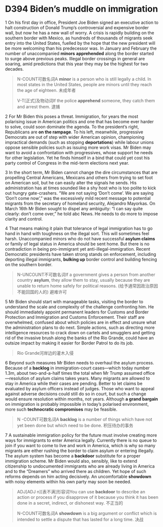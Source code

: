# D394 Biden’s muddle on immigration
1 On his first day in office, President Joe Biden signed an executive action to halt construction of Donald Trump’s controversial and expensive border wall, but now he has a new wall of worry. A crisis is rapidly building on the southern border with Mexico, as hundreds of thousands of migrants seek entry into the United States, fuelled by the hope that the new president will be more welcoming than his predecessor was. In January and February the number of unaccompanied **minors** **apprehended** along the border started to surge above previous peaks. Illegal border crossings in general are soaring, amid predictions that this year they may be the highest for two decades.

> N-COUNT可数名词A **minor** is a person who is still legally a child. In most states in the United States, people are minors until they reach the age of eighteen. 未成年者
>
> V-T[正式]及物动词If the police **apprehend** someone, they catch them and arrest them. 逮捕
>

2 For Mr Biden this poses a threat. Immigration, for years the most polarising issue in American politics and one that has become ever harder to solve, could soon dominate the agenda. To the president’s right, Republicans are **on the rampage**. To his left, meanwhile, progressive Democrats are out of step with wider American opinion, championing impractical demands (such as stopping **deportations**) while labour unions oppose sensible policies such as issuing more work visas. Mr Biden may want to avoid a confrontation with progressives, whose support he needs for other legislation. Yet he finds himself in a bind that could yet cost his party control of Congress in the mid-term elections next year.

3 In the short term, Mr Biden cannot change the dire circumstances that are propelling Central Americans, Mexicans and others from trying to set foot on American soil, but he can easily alter the signals he sends. His administration has at times sounded like a shy host who is too polite to kick out hungry gate-crashers. “We are not saying ‘Don’t come’. We are saying ‘Don’t come now’,” was the excessively mild recent message to potential migrants from the secretary of homeland security, Alejandro Mayorkas. On March 16th Mr Biden sought to dispel any ambiguity: “I can say quite clearly: don’t come over,” he told abc News. He needs to do more to impose clarity and control.

4 That means making it plain that tolerance of legal immigration has to go hand in hand with toughness on the illegal sort. This will sometimes feel harsh. Unaccompanied minors who do not have successful **asylum claims** or family of legal status in America should be sent home. But there is no contradiction in being pro-immigrant yet anti-illegal-immigration. Recent Democratic presidents have taken strong stands on enforcement, including deporting illegal immigrants, **bulking up** border control and building fencing on the southern border.

> N-UNCOUNT不可数名词If a government gives a person from another country **asylum**, they allow them to stay, usually because they are unable to return home safely for political reasons. (给予通常因政治原因不能回国的人的) 避难许可
>

5 Mr Biden should start with manageable tasks, visiting the border to understand the scale and complexity of the challenge confronting him. He should immediately appoint permanent leaders for Customs and Border Protection and Immigration and Customs Enforcement. Their staff are overwhelmed, confused about which policies are in effect and unsure what the administration plans to do next. Simple actions, such as directing more intelligence resources to crack down on cartels and smugglers and getting rid of the invasive brush along the banks of the Rio Grande, could have an outsize impact by making it easier for Border Patrol to do its job.

> Rio Grande河岸边的灌木入侵
>

6 Beyond such measures Mr Biden needs to overhaul the asylum process. Because of a **backlog** in immigration-court cases—which today number 1.3m, about two-and-a-half times the total when Mr Trump assumed office—resolution of asylum claims takes years. Many migrants are allowed to stay in America while their cases are pending. Better to let claims be evaluated by asylum officers instead of judges. Those who want to appeal against adverse decisions could still do so in court, but such a change would ensure resolution within months, not years. Although **a grand bargain** on immigration is probably impossible in today’s polarised environment, more such **technocratic compromises** may be feasible.

> N -COUNT可数名词A **backlog** is a number of things which have not yet been done but which need to be done. 积压待办的事务
>

7 A sustainable immigration policy for the future must involve creating more ways for immigrants to enter America legally. Currently there is no queue to join if you want to come to live and work in America, which is why so many migrants are either rushing the border to claim asylum or entering illegally. The asylum system has become a **backdoor** substitute for a proper immigration scheme. Mr Biden would also, sensibly, like to extend citizenship to undocumented immigrants who are already living in America and to the “Dreamers” who arrived there as children. Yet hope of such reforms depends on him acting decisively. An uncomfortable **showdown** with noisy elements within his own party may soon be needed.

> ADJ[ADJ n][表不满]形容词You can use **backdoor** to describe an action or process if you disapprove of it because you think it has been done in a secret, indirect, or dishonest way. 不正当的
>
> N-COUNT可数名词A **showdown** is a big argument or conflict which is intended to settle a dispute that has lasted for a long time. 决战
>

